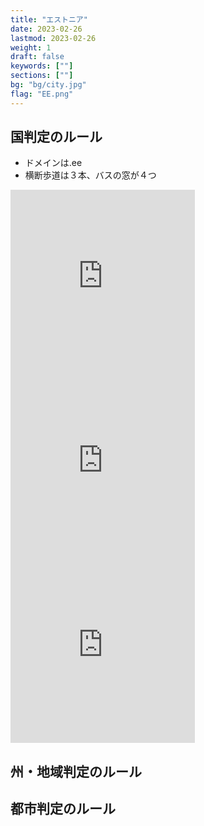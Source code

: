 ```yaml
---
title: "エストニア"
date: 2023-02-26
lastmod: 2023-02-26
weight: 1
draft: false
keywords: [""]
sections: [""]
bg: "bg/city.jpg"
flag: "EE.png"
---
```


<div class="main-desciption country-description">
    <h2 class="section-title">国判定のルール</h2>
    <ul class="rule-list">
        <li>ドメインは<span class="quiz">.ee</span></li>
        <li>横断歩道は<span class="quiz">３本</span>、<span class="quiz">バスの窓が４つ</span></li>
    </ul>
</div>

<div class="googlemap-if">
<iframe src="https://www.google.com/maps/embed?pb=!4v1679761514806!6m8!1m7!1stMJ_Alspy8WmFe5kFvtd2A!2m2!1d58.1089745473372!2d25.56513221907021!3f77.6925892445614!4f-10.75976320117995!5f3.1466604331047163" width="295" height="295" style="border:0;" allowfullscreen="" loading="lazy" referrerpolicy="no-referrer-when-downgrade"></iframe>
<iframe src="https://www.google.com/maps/embed?pb=!4v1679761727176!6m8!1m7!1sKVC3dJc-uOa6NDBiMUe29Q!2m2!1d58.43051868521525!2d24.80946653210007!3f23.504129134801175!4f-3.124680702250302!5f2.8178446756350963" width="295" height="295" style="border:0;" allowfullscreen="" loading="lazy" referrerpolicy="no-referrer-when-downgrade"></iframe>
<iframe src="https://www.google.com/maps/embed?pb=!4v1679761807257!6m8!1m7!1sW6Tq5zqfuf8gTjCVBiAkLw!2m2!1d58.09548537357815!2d24.6857668234958!3f85.41959311291374!4f3.7955462212675144!5f1.5103697834377008" width="295" height="295" style="border:0;" allowfullscreen="" loading="lazy" referrerpolicy="no-referrer-when-downgrade"></iframe>
</div>

<div class="main-desciption area-description">
    <h2 class="section-title">州・地域判定のルール</h2>
    <ul class="rule-list">
    </ul>
</div>

<div class="main-desciption city-description">
    <h2 class="section-title">都市判定のルール</h2>
    <ul class="rule-list">
    </ul>
</div>


<div class="googlemap-if">
</div>